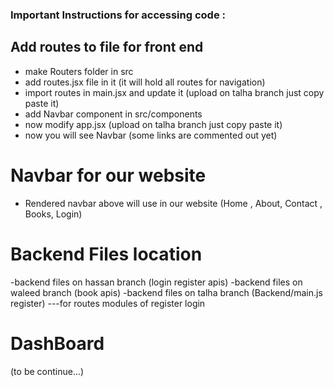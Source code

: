 ### Important Instructions for accessing code :

## Add routes to file for front end 
- make Routers folder in src 
- add routes.jsx file in it (it will hold all routes for navigation)
- import routes in main.jsx and update it (upload on talha branch just copy paste it)
- add Navbar component in src/components
- now modify app.jsx (upload on talha branch just copy paste it)
- now you will see Navbar (some links are commented out yet) 


# Navbar for our website 
- Rendered navbar above will use in our website  (Home , About, Contact , Books, Login)

# Backend Files location
-backend files on hassan branch (login register apis)
-backend files on waleed branch (book apis)
-backend files on talha branch (Backend/main.js register)  ---for routes modules of register login

# DashBoard
(to be continue...)
